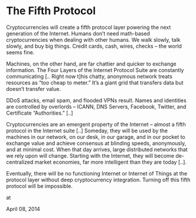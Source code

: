 # The Fifth Protocol
Cryptocurrencies will create a fifth protocol layer powering the next generation of the Internet. Humans don’t need math-based cryptocurrencies when dealing with other humans. We walk slowly, talk slowly, and buy big things. Credit cards, cash, wires, checks – the world seems fine.

Machines, on the other hand, are far chattier and quicker to exchange information. The Four Layers of the Internet Protocol Suite are constantly communicating [.. Right now t]his chatty, anonymous network treats resources as “too cheap to meter.” It’s a giant grid that transfers data but doesn’t transfer value.

DDoS attacks, email spam, and flooded VPNs result. Names and identities are controlled by overlords – ICANN, DNS Servers, Facebook, Twitter, and Certificate “Authorities.” [..]

Cryptocurrencies are an emergent property of the Internet – almost a 
fifth protocol in the Internet suite [..] Someday, they will be used 
by the machines in our network, on our desk, in our garage, and in our 
pocket to exchange value and achieve consensus at blinding speeds, 
anonymously, and at minimal cost. When that day arrives, large distributed networks that we rely upon 
will change. Starting with the Internet, they will become de-centralized
 market economies, far more intelligent than they are today [..].

Eventually, there will be no functioning Internet or Internet of Things 
at the protocol layer without deep cryptocurrency integration. Turning 
off this fifth protocol will be impossible.







at

April 08, 2014















